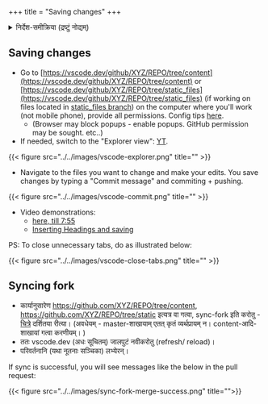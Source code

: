 +++
title = "Saving changes"
+++
<details><summary>निर्देश-समीक्रिया (द्रष्टुं नोद्यम्)</summary>

- अधः _XYZ_ इति यद् अस्ति, तस्य स्थाने स्वीयं github-नाम प्रयुङ्क्ताम्। (Below, replace _'XYZ'_ with your github username.)
  - अथवैतत् प्रयुज्यतां यन्त्रम्: <input id="input_githubUserId" value="XYZ"></input><input id="input_repo" value="REPO"></input><button id="transformId" onclick="handleTransformIdBtnClick();">पाठम् परिवर्तय!!</button>
- Back to [Git workflow](/groups/dyuganga/projects/text/git-workflow/)
</details>

## Saving changes
- Go to [https://vscode.dev/github/XYZ/REPO/tree/content](https://vscode.dev/github/XYZ/REPO/tree/content) or [https://vscode.dev/github/XYZ/REPO/tree/static_files](https://vscode.dev/github/XYZ/REPO/tree/static_files) (if working on files located in [static_files branch](https://github.com/XYZ/REPO/tree/static_files)) on the computer where you'll work (not mobile phone), provide all permissions. Config tips [here](vscode).
  - (Browser may block popups - enable popups. GitHub permission may be sought. etc..)
- If needed, switch to the "Explorer view": [YT](https://youtu.be/6n22TxXi_yQ?t=558).

{{< figure src="../../images/vscode-explorer.png" title="" >}}

- Navigate to the files you want to change and make your edits. You save changes by typing a "Commit message" and commiting + pushing.

{{< figure src="../../images/vscode-commit.png" title="" >}}
- Video demonstrations:
  - [here, till 7:55](https://youtu.be/yKLyfqL0A4M?t=462)
  - [Inserting Headings and saving](https://www.youtube.com/watch?v=BlOavkB2ooU)

PS: To close unnecessary tabs, do as illustrated below:

{{< figure src="../../images/vscode-close-tabs.png" title="" >}}


## Syncing fork
- कार्यानुसारेण https://github.com/XYZ/REPO/tree/content, https://github.com/XYZ/REPO/tree/static इत्यत्र वा गत्वा, sync-fork इति करोतु - [चित्रे](https://youtu.be/yKLyfqL0A4M?t=462) दर्शितया रीत्या। (अवधेयम् - master-शाखायाम् एतत् कृतं व्यर्थप्रायम् न। content-आदि-शाखायां गत्वा करणीयम्। )
- ततः vscode.dev (अधः सूचितम्) जालपुटं नवीकरोतु (refresh/ reload)।
- परिवर्तनानि (यथा नूतनाः सञ्चिका) लभ्येरन्।

If sync is successful, you will see messages like the below in the pull request:

{{< figure src="../../images/sync-fork-merge-success.png" title="">}}

<script src="../../contribution-page-customizer.js"></script>